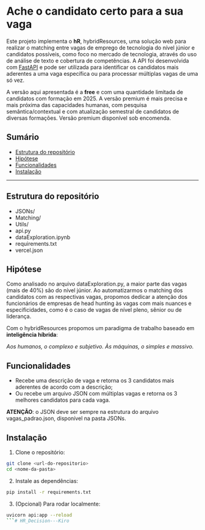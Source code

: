 # Ache o candidato certo para a sua vaga

Este projeto implementa o **hR**, hybridResources, uma solução web para realizar o matching entre vagas de emprego de tecnologia do nível júnior e candidatos possíveis, como foco no mercado de tecnologia, através do uso de análise de texto e cobertura de competências. A API foi desenvolvida com [FastAPI](https://fastapi.tiangolo.com/) e pode ser utilizada para identificar os candidatos mais aderentes a uma vaga específica ou para processar múltiplas vagas de uma só vez.

A versão aqui apresentada é a **free** e com uma quantidade limitada de candidatos com formação em 2025. A versão premium é mais precisa e mais próxima das capacidades humanas, com pesquisa semântica/contextual e com atualização semestral de candidatos de diversas formações. Versão premium disponível sob encomenda.

## Sumário

- [Estrutura do repositório](#Estrutura-do-repositório)
- [Hipótese](#hipótese)
- [Funcionalidades](#funcionalidades)
- [Instalação](#instalação)

---

## Estrutura do repositório

- JSONs/
- Matching/
- Utils/
- api.py
- dataExploration.ipynb
- requirements.txt
- vercel.json

## Hipótese

Como analisado no arquivo dataExploration.py, a maior parte das vagas (mais de 40%) são do nível júnior. Ao automatizarmos o matching dos candidatos com as respectivas vagas, propomos dedicar a atenção dos funcionários de empresas de head hunting às vagas com mais nuances e especificidades, como é o caso de vagas de nível pleno, sênior ou de liderança.

Com o hybridResources propomos um paradigma de trabalho baseado em **inteligência híbrida**:

*Aos humanos, o complexo e subjetivo. Às máquinas, o simples e massivo.*

## Funcionalidades

- Recebe uma descrição de vaga e retorna os 3 candidatos mais aderentes de acordo com a descrição;
- Ou recebe um arquivo JSON com múltiplas vagas e retorna os 3 melhores candidatos para cada vaga.

**ATENÇÃO**: o JSON deve ser sempre na estrutura do arquivo vagas_padrao.json, disponível na pasta JSONs.

## Instalação

1. Clone o repositório:
  ```sh
  git clone <url-do-repositorio>
  cd <nome-da-pasta>
  ```

2. Instale as dependências:
  ```sh
  pip install -r requirements.txt
  ```

3. (Opcional) Para rodar localmente:
  ```sh
  uvicorn api:app --reload
  ```# HR_Decision---Kiro
